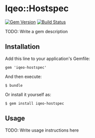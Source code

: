 # Iqeo::Hostspec

[![Gem Version](https://badge.fury.io/rb/iqeo-hostspec.png)](http://badge.fury.io/rb/iqeo-hostspec)
[![Build Status](https://travis-ci.org/iqeo/iqeo-hostspec.png?branch=master)](https://travis-ci.org/iqeo/iqeo-hostspec)

TODO: Write a gem description

## Installation

Add this line to your application's Gemfile:

    gem 'iqeo-hostspec'

And then execute:

    $ bundle

Or install it yourself as:

    $ gem install iqeo-hostspec

## Usage

TODO: Write usage instructions here


